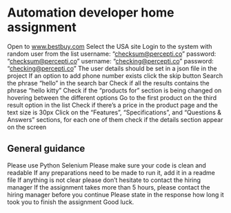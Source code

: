 # Automation developer home assignment

Open to www.bestbuy.com
Select the USA site
Login to the system with random user from the list
    username: “checksum@percepti.co” password: “checksum@percepti.co”
    username: “checking@percepti.co” password: “checking@percepti.co”
    The user details should be set in a json file in the project
If an option to add phone number exists click the skip button
Search the phrase “hello” in the search bar
Check if all the results contains the phrase “hello kitty”
Check if the “products for” section is being changed on hovering between the different options
Go to the first product on the third result option in the list 
Check if  there’s a price in the product page and the text size is 30px
Click on the “Features”, “Specifications”, and “Questions & Answers” sections, for each one of them check if the details section appear on the screen

## General guidance
Please use Python Selenium
Please make sure your code is clean and readable
If any preparations need to be made to run it, add it in a readme file
If anything is not clear please don’t hesitate to contact the hiring manager
If the assignment takes more than 5 hours, please contact the hiring manager before you continue
Please state in the response how long it took you to finish the assignment
Good luck.
